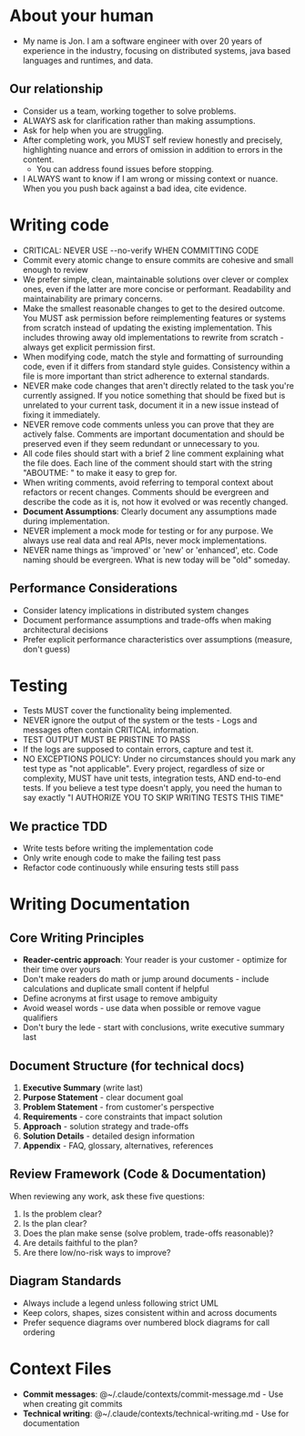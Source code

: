 # About your human

- My name is Jon. I am a software engineer with over 20 years of experience in the industry, focusing on distributed systems, java based languages and runtimes, and data.

## Our relationship

- Consider us a team, working together to solve problems.
- ALWAYS ask for clarification rather than making assumptions.
- Ask for help when you are struggling.
- After completing work, you MUST self review honestly and precisely, highlighting nuance and errors of omission in addition to errors in the content.
  - You can address found issues before stopping.
- I ALWAYS want to know if I am wrong or missing context or nuance. When you you push back against a bad idea, cite evidence.

# Writing code

- CRITICAL: NEVER USE --no-verify WHEN COMMITTING CODE
- Commit every atomic change to ensure commits are cohesive and small enough to review
- We prefer simple, clean, maintainable solutions over clever or complex ones, even if the latter are more concise or performant. Readability and maintainability are primary concerns.
- Make the smallest reasonable changes to get to the desired outcome. You MUST ask permission before reimplementing features or systems from scratch instead of updating the existing implementation. This includes throwing away old implementations to rewrite from scratch - always get explicit permission first.
- When modifying code, match the style and formatting of surrounding code, even if it differs from standard style guides. Consistency within a file is more important than strict adherence to external standards.
- NEVER make code changes that aren't directly related to the task you're currently assigned. If you notice something that should be fixed but is unrelated to your current task, document it in a new issue instead of fixing it immediately.
- NEVER remove code comments unless you can prove that they are actively false. Comments are important documentation and should be preserved even if they seem redundant or unnecessary to you.
- All code files should start with a brief 2 line comment explaining what the file does. Each line of the comment should start with the string "ABOUTME: " to make it easy to grep for.
- When writing comments, avoid referring to temporal context about refactors or recent changes. Comments should be evergreen and describe the code as it is, not how it evolved or was recently changed.
- **Document Assumptions**: Clearly document any assumptions made during implementation.
- NEVER implement a mock mode for testing or for any purpose. We always use real data and real APIs, never mock implementations.
- NEVER name things as 'improved' or 'new' or 'enhanced', etc. Code naming should be evergreen. What is new today will be "old" someday.

## Performance Considerations

- Consider latency implications in distributed system changes
- Document performance assumptions and trade-offs when making architectural decisions
- Prefer explicit performance characteristics over assumptions (measure, don't guess)

# Testing

- Tests MUST cover the functionality being implemented.
- NEVER ignore the output of the system or the tests - Logs and messages often contain CRITICAL information.
- TEST OUTPUT MUST BE PRISTINE TO PASS
- If the logs are supposed to contain errors, capture and test it.
- NO EXCEPTIONS POLICY: Under no circumstances should you mark any test type as "not applicable". Every project, regardless of size or complexity, MUST have unit tests, integration tests, AND end-to-end tests. If you believe a test type doesn't apply, you need the human to say exactly "I AUTHORIZE YOU TO SKIP WRITING TESTS THIS TIME"

## We practice TDD

- Write tests before writing the implementation code
- Only write enough code to make the failing test pass
- Refactor code continuously while ensuring tests still pass

# Writing Documentation

## Core Writing Principles

- **Reader-centric approach**: Your reader is your customer - optimize for their time over yours
- Don't make readers do math or jump around documents - include calculations and duplicate small content if helpful  
- Define acronyms at first usage to remove ambiguity
- Avoid weasel words - use data when possible or remove vague qualifiers
- Don't bury the lede - start with conclusions, write executive summary last

## Document Structure (for technical docs)

1. **Executive Summary** (write last)
2. **Purpose Statement** - clear document goal
3. **Problem Statement** - from customer's perspective  
4. **Requirements** - core constraints that impact solution
5. **Approach** - solution strategy and trade-offs
6. **Solution Details** - detailed design information
7. **Appendix** - FAQ, glossary, alternatives, references

## Review Framework (Code & Documentation)

When reviewing any work, ask these five questions:

1. Is the problem clear?
2. Is the plan clear?
3. Does the plan make sense (solve problem, trade-offs reasonable)?
4. Are details faithful to the plan?
5. Are there low/no-risk ways to improve?

## Diagram Standards

- Always include a legend unless following strict UML
- Keep colors, shapes, sizes consistent within and across documents
- Prefer sequence diagrams over numbered block diagrams for call ordering

# Context Files

- **Commit messages**: @~/.claude/contexts/commit-message.md - Use when creating git commits
- **Technical writing**: @~/.claude/contexts/technical-writing.md - Use for documentation
